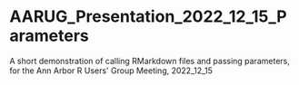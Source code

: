 # AARUG_Presentation_2022_12_15_Parameters
A short demonstration of calling RMarkdown files and passing parameters, for the Ann Arbor R Users' Group Meeting, 2022_12_15
